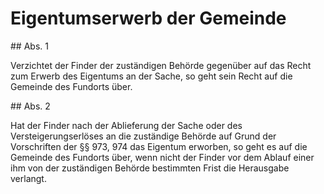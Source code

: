 # Eigentumserwerb der Gemeinde



\#\# Abs. 1

 Verzichtet der Finder der zuständigen Behörde gegenüber auf das Recht zum Erwerb des Eigentums an der Sache, so geht sein Recht auf die Gemeinde des Fundorts über.

\#\# Abs. 2

 Hat der Finder nach der Ablieferung der Sache oder des Versteigerungserlöses an die zuständige Behörde auf Grund der Vorschriften der §§ 973, 974 das Eigentum erworben, so geht es auf die Gemeinde des Fundorts über, wenn nicht der Finder vor dem Ablauf einer ihm von der zuständigen Behörde bestimmten Frist die Herausgabe verlangt. 

